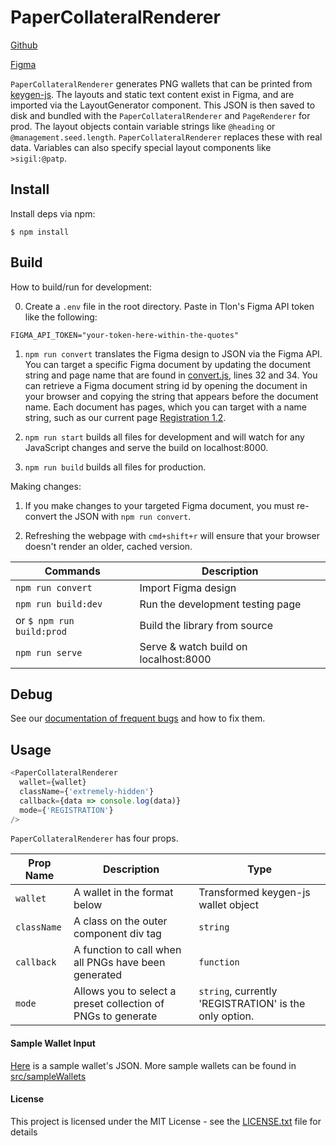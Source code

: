 # PaperCollateralRenderer

[Github](https://github.com/urbit/PaperCollateralRenderer)

[Figma](https://www.figma.com/file/a4u6jBsdTgiXcrDGW61q5ngY/Tlon-Paper-Wallet-v1.2?node-id=574%3A0)

`PaperCollateralRenderer` generates PNG wallets that can be printed from [keygen-js](https://github.com/urbit/keygen-js). The layouts and static text content exist in Figma, and are imported via the LayoutGenerator component. This JSON is then saved to disk and bundled with the `PaperCollateralRenderer` and `PageRenderer` for prod. The layout objects contain variable strings like `@heading` or ``` @management.seed.length ```. `PaperCollateralRenderer` replaces these with real data. Variables can also specify special layout components like `>sigil:@patp`.

## Install

Install deps via npm:

```
$ npm install
```

## Build

How to build/run for development:

0. Create a `.env` file in the root directory. Paste in Tlon's Figma API token like the following:

`FIGMA_API_TOKEN="your-token-here-within-the-quotes"`

1. `npm run convert` translates the Figma design to JSON via the Figma API. You can target a specific Figma document by updating the document string and page name that are found in [convert.js](https://github.com/urbit/PaperCollateralRenderer/blob/c51c80e0e5895142b41ef06d2d48de1357f328f6/convert.js#L32), lines 32 and 34.  You can retrieve a Figma document string id by opening the document in your browser and copying the string that appears before the document name.  Each document has pages, which you can target with a name string, such as our current page [Registration 1.2](https://www.figma.com/file/a4u6jBsdTgiXcrDGW61q5ngY/Tlon-Paper-Wallet-v1.2?node-id=574%3A0).

2. `npm run start` builds all files for development and will watch for any JavaScript changes and serve the build on localhost:8000.

3. `npm run build` builds all files for production.


Making changes:

1. If you make changes to your targeted Figma document, you must re-convert the JSON with `npm run convert`.

2. Refreshing the webpage with `cmd+shift+r` will ensure that your browser doesn't render an older, cached version.

| Commands                 | Description                                   |
| -------------------------| --------------------------------------------- |
|`npm run convert`         | Import Figma design                           |
|`npm run build:dev`       | Run the development testing page              |
| or `$ npm run build:prod`| Build the library from source                 |
|`npm run serve`           | Serve & watch build on localhost:8000         |  

## Debug

See our [documentation of frequent bugs](docs/freq-bugs.md) and how to fix them.

## Usage

```js
<PaperCollateralRenderer
  wallet={wallet}
  className={'extremely-hidden'}
  callback={data => console.log(data)}
  mode={'REGISTRATION'}
/>
```

`PaperCollateralRenderer` has four props.

|Prop Name              | Description                                  | Type
| -------------------- | --------------------------------------------- | -----
| `wallet`   | A wallet in the format below                             | Transformed keygen-js wallet object
| `className`| A class on the outer component div tag                     | `string`
| `callback` | A function to call when all PNGs have been generated | `function`
| `mode`     | Allows you to select a preset collection of PNGs to generate   | `string`, currently 'REGISTRATION' is the only option.


#### Sample Wallet Input
[Here](docs/sample-wallet.json) is a sample wallet's JSON.  More sample wallets can be found in [src/sampleWallets](src/sampleWallets)


#### License
This project is licensed under the MIT License - see the [LICENSE.txt](docs/LICENSE.txt) file for details
